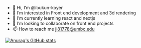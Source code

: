 - 👋 Hi, I’m @ibukun-koyer
- 👀 I’m interested in Front end development and 3d rendering
- 🌱 I’m currently learning react and nextjs
- 💞️ I’m looking to collaborate on front end projects
- 📫 How to reach me ji81778@umbc.edu
<!---
ibukun-koyer/ibukun-koyer is a ✨ special ✨ repository because its `README.md` (this file) appears on your GitHub profile.
You can click the Preview link to take a look at your changes.
--->
[![Anurag's GitHub stats](https://github-readme-stats.vercel.app/api?username=anuraghazra)](https://github.com/anuraghazra/github-readme-stats)
